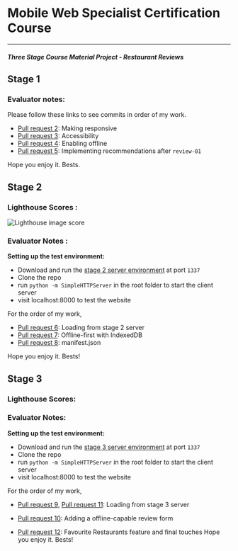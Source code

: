 # Mobile Web Specialist Certification Course
---
#### _Three Stage Course Material Project - Restaurant Reviews_

## Stage 1

### Evaluator notes:
Please follow these links to see commits in order of my work.

* [Pull request 2](https://github.com/raveesh-me/mws-restaurant-stage-1/pull/2): Making responsive
* [Pull request 3](https://github.com/raveesh-me/mws-restaurant-stage-1/pull/3): Accessibility
* [Pull request 4](https://github.com/raveesh-me/mws-restaurant-stage-1/pull/4): Enabling offline
* [Pull request 5](https://github.com/raveesh-me/mws-restaurant-stage-1/pull/5): Implementing recommendations after `review-01`

Hope you enjoy it.
Bests.


## Stage 2

### Lighthouse Scores :
<img alt="Lighthouse image score" src="https://i.ibb.co/gZRtGv6/score.jpg" alt="score" border="0">

### Evaluator Notes :

**Setting up the test environment:**
* Download and run the [stage 2 server environment](https://github.com/udacity/mws-restaurant-stage-2) at port `1337`
* Clone the repo
* run `python -m SimpleHTTPServer` in the root folder to start the client server
* visit localhost:8000 to test the website

For the order of my work,
* [Pull request 6](https://github.com/raveesh-me/mws-restaurant-stage-1/pull/6): Loading from stage 2 server
* [Pull request 7](https://github.com/raveesh-me/mws-restaurant-stage-1/pull/7): Offline-first with IndexedDB
* [Pull request 8](https://github.com/raveesh-me/mws-restaurant-stage-1/pull/8): manifest.json

Hope you enjoy it.
Bests!

## Stage 3

### Lighthouse Scores:

### Evaluator Notes:

**Setting up the test environment:**
* Download and run the [stage 3 server environment](https://github.com/udacity/mws-restaurant-stage-3) at port `1337`
* Clone the repo
* run `python -m SimpleHTTPServer` in the root folder to start the client server
* visit localhost:8000 to test the website

For the order of my work,
* [Pull request 9](https://github.com/raveesh-me/mws-restaurant-stage-1/pull/9), [Pull request 11](https://github.com/raveesh-me/mws-restaurant-stage-1/pull/11): Loading from stage 3 server

* [Pull request 10](https://github.com/raveesh-me/mws-restaurant-stage-1/pull/10): Adding a offline-capable review form
* [Pull request 12](https://github.com/raveesh-me/mws-restaurant-stage-1/pull/12): Favourite Restaurants feature and final touches
Hope you enjoy it.
Bests!
